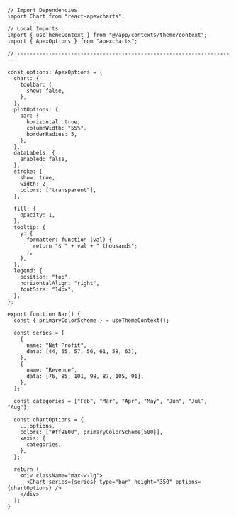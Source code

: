 ﻿```tsx
// Import Dependencies
import Chart from "react-apexcharts";

// Local Imports
import { useThemeContext } from "@/app/contexts/theme/context";
import { ApexOptions } from "apexcharts";

// ----------------------------------------------------------------------

const options: ApexOptions = {
  chart: {
    toolbar: {
      show: false,
    },
  },
  plotOptions: {
    bar: {
      horizontal: true,
      columnWidth: "55%",
      borderRadius: 5,
    },
  },
  dataLabels: {
    enabled: false,
  },
  stroke: {
    show: true,
    width: 2,
    colors: ["transparent"],
  },

  fill: {
    opacity: 1,
  },
  tooltip: {
    y: {
      formatter: function (val) {
        return "$ " + val + " thousands";
      },
    },
  },
  legend: {
    position: "top",
    horizontalAlign: "right",
    fontSize: "14px",
  },
};

export function Bar() {
  const { primaryColorScheme } = useThemeContext();

  const series = [
    {
      name: "Net Profit",
      data: [44, 55, 57, 56, 61, 58, 63],
    },
    {
      name: "Revenue",
      data: [76, 85, 101, 98, 87, 105, 91],
    },
  ];

  const categories = ["Feb", "Mar", "Apr", "May", "Jun", "Jul", "Aug"];

  const chartOptions = {
    ...options,
    colors: ["#ff9800", primaryColorScheme[500]],
    xaxis: {
      categories,
    },
  };

  return (
    <div className="max-w-lg">
      <Chart series={series} type="bar" height="350" options={chartOptions} />
    </div>
  );
}

```
